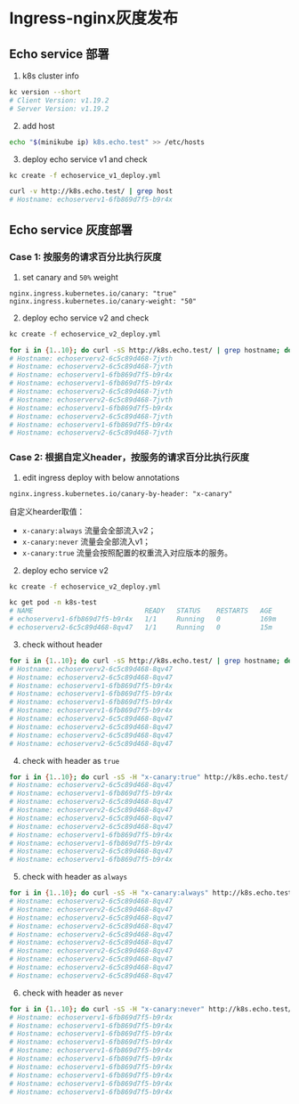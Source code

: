 # Ingress-nginx灰度发布

## Echo service 部署

1. k8s cluster info

```sh
kc version --short
# Client Version: v1.19.2
# Server Version: v1.19.2
```

2. add host

```sh
echo "$(minikube ip) k8s.echo.test" >> /etc/hosts
```

3. deploy echo service v1 and check

```sh
kc create -f echoservice_v1_deploy.yml

curl -v http://k8s.echo.test/ | grep host
# Hostname: echoserverv1-6fb869d7f5-b9r4x
```

## Echo service 灰度部署

### Case 1: 按服务的请求百分比执行灰度

1. set canary and `50%` weight

```text
nginx.ingress.kubernetes.io/canary: "true"
nginx.ingress.kubernetes.io/canary-weight: "50"
```

2. deploy echo service v2 and check

```sh
kc create -f echoservice_v2_deploy.yml

for i in {1..10}; do curl -sS http://k8s.echo.test/ | grep hostname; done
# Hostname: echoserverv2-6c5c89d468-7jvth
# Hostname: echoserverv2-6c5c89d468-7jvth
# Hostname: echoserverv1-6fb869d7f5-b9r4x
# Hostname: echoserverv1-6fb869d7f5-b9r4x
# Hostname: echoserverv2-6c5c89d468-7jvth
# Hostname: echoserverv2-6c5c89d468-7jvth
# Hostname: echoserverv1-6fb869d7f5-b9r4x
# Hostname: echoserverv2-6c5c89d468-7jvth
# Hostname: echoserverv1-6fb869d7f5-b9r4x
# Hostname: echoserverv2-6c5c89d468-7jvth
```

### Case 2: 根据自定义header，按服务的请求百分比执行灰度

1. edit ingress deploy with below annotations

```text
nginx.ingress.kubernetes.io/canary-by-header: "x-canary"
```

自定义hearder取值：

- `x-canary:always` 流量会全部流入v2；
- `x-canary:never` 流量会全部流入v1；
- `x-canary:true` 流量会按照配置的权重流入对应版本的服务。

2. deploy echo service v2

```sh
kc create -f echoservice_v2_deploy.yml

kc get pod -n k8s-test
# NAME                            READY   STATUS    RESTARTS   AGE
# echoserverv1-6fb869d7f5-b9r4x   1/1     Running   0          169m
# echoserverv2-6c5c89d468-8qv47   1/1     Running   0          15m
```

3. check without header

```sh
for i in {1..10}; do curl -sS http://k8s.echo.test/ | grep hostname; done
# Hostname: echoserverv2-6c5c89d468-8qv47
# Hostname: echoserverv2-6c5c89d468-8qv47
# Hostname: echoserverv1-6fb869d7f5-b9r4x
# Hostname: echoserverv1-6fb869d7f5-b9r4x
# Hostname: echoserverv1-6fb869d7f5-b9r4x
# Hostname: echoserverv1-6fb869d7f5-b9r4x
# Hostname: echoserverv2-6c5c89d468-8qv47
# Hostname: echoserverv2-6c5c89d468-8qv47
# Hostname: echoserverv2-6c5c89d468-8qv47
# Hostname: echoserverv2-6c5c89d468-8qv47
```

4. check with header as `true`

```sh
for i in {1..10}; do curl -sS -H "x-canary:true" http://k8s.echo.test/ | grep hostname; done
# Hostname: echoserverv2-6c5c89d468-8qv47
# Hostname: echoserverv1-6fb869d7f5-b9r4x
# Hostname: echoserverv2-6c5c89d468-8qv47
# Hostname: echoserverv2-6c5c89d468-8qv47
# Hostname: echoserverv2-6c5c89d468-8qv47
# Hostname: echoserverv2-6c5c89d468-8qv47
# Hostname: echoserverv1-6fb869d7f5-b9r4x
# Hostname: echoserverv1-6fb869d7f5-b9r4x
# Hostname: echoserverv2-6c5c89d468-8qv47
# Hostname: echoserverv1-6fb869d7f5-b9r4x
```

5. check with header as `always`

```sh
for i in {1..10}; do curl -sS -H "x-canary:always" http://k8s.echo.test/ | grep hostname; done
# Hostname: echoserverv2-6c5c89d468-8qv47
# Hostname: echoserverv2-6c5c89d468-8qv47
# Hostname: echoserverv2-6c5c89d468-8qv47
# Hostname: echoserverv2-6c5c89d468-8qv47
# Hostname: echoserverv2-6c5c89d468-8qv47
# Hostname: echoserverv2-6c5c89d468-8qv47
# Hostname: echoserverv2-6c5c89d468-8qv47
# Hostname: echoserverv2-6c5c89d468-8qv47
# Hostname: echoserverv2-6c5c89d468-8qv47
# Hostname: echoserverv2-6c5c89d468-8qv47
```

6. check with header as `never`

```sh
for i in {1..10}; do curl -sS -H "x-canary:never" http://k8s.echo.test/ | grep hostname; done
# Hostname: echoserverv1-6fb869d7f5-b9r4x
# Hostname: echoserverv1-6fb869d7f5-b9r4x
# Hostname: echoserverv1-6fb869d7f5-b9r4x
# Hostname: echoserverv1-6fb869d7f5-b9r4x
# Hostname: echoserverv1-6fb869d7f5-b9r4x
# Hostname: echoserverv1-6fb869d7f5-b9r4x
# Hostname: echoserverv1-6fb869d7f5-b9r4x
# Hostname: echoserverv1-6fb869d7f5-b9r4x
# Hostname: echoserverv1-6fb869d7f5-b9r4x
# Hostname: echoserverv1-6fb869d7f5-b9r4x
```

